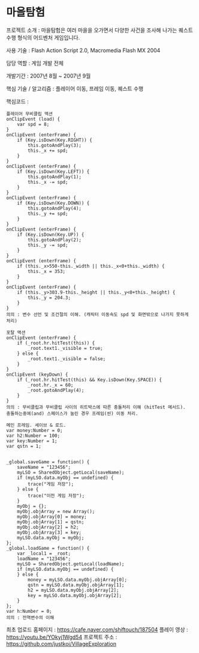 # 마을탐험

프로젝트 소개 : 마을탐험은 여러 마을을 오가면서 다양한 사건을 조사해 나가는 퀘스트 수행 형식의 어드벤처 게임입니다.

사용 기술 : Flash Action Script 2.0, Macromedia Flash MX 2004

담당 역할 : 게임 개발 전체

개발기간 : 2007년 8월 ~  2007년 9월

핵심 기술 / 알고리즘 : 플레이어 이동, 프레임 이동, 퀘스트 수행

핵심코드 : 

```Action Script 2.0
플레이어 무비클립 액션
onClipEvent (load) {
	var spd = 8;
}
onClipEvent (enterFrame) {
	if (Key.isDown(Key.RIGHT)) {
		this.gotoAndPlay(3);
		this._x += spd;
	}
}
onClipEvent (enterFrame) {
	if (Key.isDown(Key.LEFT)) {
		this.gotoAndPlay(1);
		this._x -= spd;
	}
}
onClipEvent (enterFrame) {
	if (Key.isDown(Key.DOWN)) {
		this.gotoAndPlay(4);
		this._y += spd;
	}
}
onClipEvent (enterFrame) {
	if (Key.isDown(Key.UP)) {
		this.gotoAndPlay(2);
		this._y -= spd;
	}
}
onClipEvent (enterFrame) {
	if (this._x>550-this._width || this._x<0+this._width) {
		this._x = 353;
	}
}
onClipEvent (enterFrame) {
	if (this._y>303.9-this._height || this._y<0+this._height) {
		this._y = 204.3;
	}
}
의의 : 변수 선언 및 조건절의 이해. (캐릭터 이동속도 spd 및 화면밖으로 나가지 못하게 처리)
```

```
포탈 액션
onClipEvent (enterFrame) {
	if (_root.hr.hitTest(this)) {
		_root.text1._visible = true;
	} else {
		_root.text1._visible = false;
	}
}
onClipEvent (keyDown) {
	if (_root.hr.hitTest(this) && Key.isDown(Key.SPACE)) {
		_root.hr._x = 60;
		_root.gotoAndPlay(4);
	}
}
의의 : 무비클립과 무비클립 사이의 히트박스에 따른 충돌처리 이해 (hitTest 메서드). 
충돌하는중에(and) 스페이스가 눌린 경우 프레임(씬) 이동 처리.
```

```
메인 프레임. 세이브 & 로드.
var money:Number = 0;
var h2:Number = 100;
var key:Number = 1;
var qstn = 1;


_global.saveGame = function() {
	saveName = "123456";
	myLSO = SharedObject.getLocal(saveName);
	if (myLSO.data.myObj == undefined) {
		trace("게임 저장");
	} else {
		trace("이전 게임 저장");
	}
	myObj = {};
	myObj.objArray = new Array();
	myObj.objArray[0] = money;
	myObj.objArray[1] = qstn;
	myObj.objArray[2] = h2;
	myObj.objArray[3] = key;
	myLSO.data.myObj = myObj;
};
_global.loadGame = function() {
	var _local1 = _root;
	loadName = "123456";
	myLSO = SharedObject.getLocal(loadName);
	if (myLSO.data.myObj == undefined) {
	} else {
		money = myLSO.data.myObj.objArray[0];
		qstn = myLSO.data.myObj.objArray[1];
		h2 = myLSO.data.myObj.objArray[2];
		key = myLSO.data.myObj.objArray[2];
	}
};
var h:Number = 0;
의의 : 전역변수의 이해
```

최초 업로드 홈페이지 : https://cafe.naver.com/shiftouch/187504
플레이 영상 : https://youtu.be/YOkyj1Wgd54
프로젝트 주소 : https://github.com/justkoi/VillageExploration

